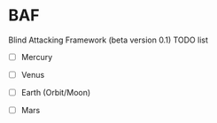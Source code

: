 # BAF
Blind Attacking Framework (beta version 0.1)
TODO list 

- [ ] Mercury
- [ ] Venus
- [ ] Earth (Orbit/Moon)
- [ ] Mars

